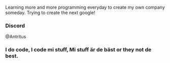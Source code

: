 Learning more and more programming everyday to create my own company someday. Trying to create the next google!

### Discord
@Antritus

### I do code, I code mi stuff, Mi stuff är de bäst or they not de best.
